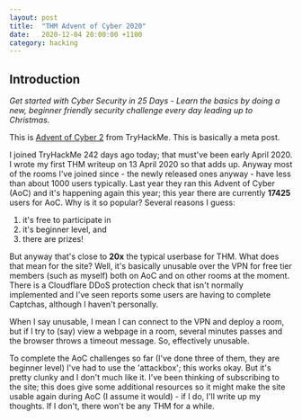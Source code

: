 ```yaml
---
layout: post
title:  "THM Advent of Cyber 2020"
date:   2020-12-04 20:00:00 +1100
category: hacking
---
```


## Introduction
*Get started with Cyber Security in 25 Days - Learn the basics by doing a new, beginner friendly security challenge every day leading up to Christmas.*

This is [Advent of Cyber 2](https://tryhackme.com/room/adventofcyber2) from TryHackMe. This is basically a meta post.

I joined TryHackMe 242 days ago today; that must've been early April 2020. I wrote my first THM writeup on 13 April 2020 so that adds up. Anyway most of the rooms I've joined since - the newly released ones anyway - have less than about 1000 users typically. Last year they ran this Advent of Cyber (AoC) and it's happening again this year; this year there are currently **17425** users for AoC. Why is it so popular? Several reasons I guess:

1. it's free to participate in
2. it's beginner level, and
3. there are prizes!

But anyway that's close to **20x** the typical userbase for THM. What does that mean for the site? Well, it's basically unusable over the VPN for free tier members (such as myself) both on AoC and on other rooms at the moment. There is a Cloudflare DDoS protection check that isn't normally implemented and I've seen reports some users are having to complete Captchas, although I haven't personally. 

When I say unusable, I mean I can connect to the VPN and deploy a room, but if I try to (say) view a webpage in a room, several minutes passes and the browser throws a timeout message. So, effectively unusable.

To complete the AoC challenges so far (I've done three of them, they are  beginner level) I've had to use the 'attackbox'; this works okay. But it's pretty clunky and I don't much like it. I've been thinking of subscribing to the site; this does give some additional resources so it might make the site usable again during AoC (I assume it would) - if I do, I'll write up my thoughts. If I don't, there won't be any THM for a while.
